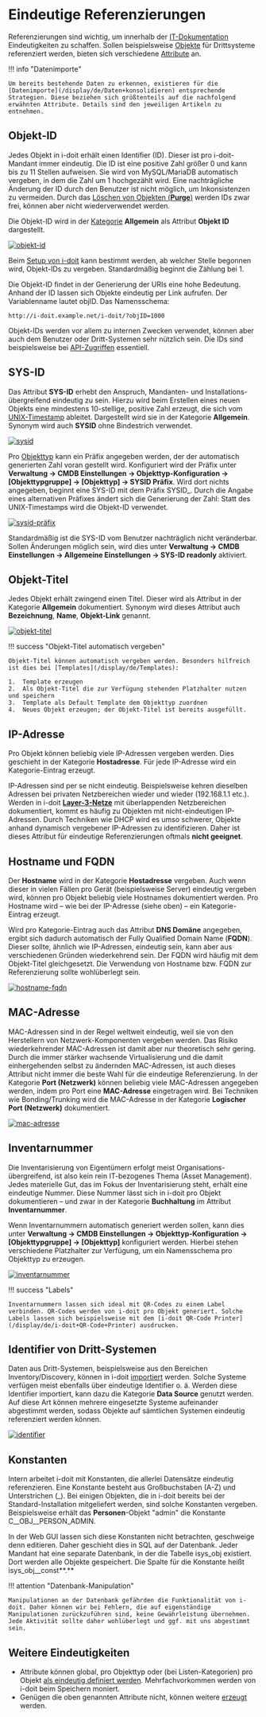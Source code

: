 # Eindeutige Referenzierungen

Referenzierungen sind wichtig, um innerhalb der [IT-Dokumentation](../glossar.md) Eindeutigkeiten zu schaffen. Sollen beispielsweise [Objekte](struktur-it-dokumentation.md) für Drittsysteme referenziert werden, bieten sich verschiedene [Attribute](struktur-it-dokumentation.md) an.
<!---Todo: Fixme--->
!!! info "Datenimporte"

    Um bereits bestehende Daten zu erkennen, existieren für die [Datenimporte](/display/de/Daten+konsolidieren) entsprechende Strategien. Diese beziehen sich größtenteils auf die nachfolgend erwähnten Attribute. Details sind den jeweiligen Artikeln zu entnehmen.

Objekt-ID
---------

Jedes Objekt in i-doit erhält einen Identifier (ID). Dieser ist pro i-doit-Mandant immer eindeutig. Die ID ist eine positive Zahl größer 0 und kann bis zu 11 Stellen aufweisen. Sie wird von MySQL/MariaDB automatisch vergeben, in dem die Zahl um 1 hochgezählt wird. Eine nachträgliche Änderung der ID durch den Benutzer ist nicht möglich, um Inkonsistenzen zu vermeiden. Durch das [Löschen von Objekten (**Purge**)](lebens-und-dokumentationszyklus.md) werden IDs zwar frei, können aber nicht wiederverwendet werden.

Die Objekt-ID wird in der [Kategorie](struktur-it-dokumentation.md) **Allgemein** als Attribut **Objekt ID** dargestellt.

[![objekt-id](../assets/images/grundlagen/eindeutige-referenzierungen/1-er.png)](../assets/images/grundlagen/eindeutige-referenzierungen/1-er.png)

Beim [Setup von i-doit](../installation/manuelle-installation/setup.md) kann bestimmt werden, ab welcher Stelle begonnen wird, Objekt-IDs zu vergeben. Standardmäßig beginnt die Zählung bei 1.

Die Objekt-ID findet in der Generierung der URIs eine hohe Bedeutung. Anhand der ID lassen sich Objekte eindeutig per Link aufrufen. Der Variablenname lautet objID. Das Namensschema:

    http://i-doit.example.net/i-doit/?objID=1000

Objekt-IDs werden vor allem zu internen Zwecken verwendet, können aber auch dem Benutzer oder Dritt-Systemen sehr nützlich sein. Die IDs sind beispielsweise bei [API-Zugriffen](/pages/viewpage.action?pageId=7831613) essentiell.

SYS-ID
------

Das Attribut **SYS-ID** erhebt den Anspruch, Mandanten- und Installations-übergreifend eindeutig zu sein. Hierzu wird beim Erstellen eines neuen Objekts eine mindestens 10-stellige, positive Zahl erzeugt, die sich vom [UNIX-Timestamp](https://de.wikipedia.org/wiki/Unixzeit) ableitet. Dargestellt wird sie in der Kategorie **Allgemein**. Synonym wird auch **SYSID** ohne Bindestrich verwendet.

[![sysid](../assets/images/grundlagen/eindeutige-referenzierungen/2-er.png)](../assets/images/grundlagen/eindeutige-referenzierungen/2-er.png)

Pro [Objekttyp](/display/de/Struktur+der+IT-Dokumentation) kann ein Präfix angegeben werden, der der automatisch generierten Zahl voran gestellt wird. Konfiguriert wird der Präfix unter **Verwaltung → CMDB Einstellungen → Objekttyp-Konfiguration → [Objekttypgruppe] → [Objekttyp] → SYSID Präfix**. Wird dort nichts angegeben, beginnt eine SYS-ID mit dem Präfix SYSID_. Durch die Angabe eines alternativen Präfixes ändert sich die Generierung der Zahl: Statt des UNIX-Timestamps wird die Objekt-ID verwendet.

[![sysid-präfix](../assets/images/grundlagen/eindeutige-referenzierungen/3-er.png)](../assets/images/grundlagen/eindeutige-referenzierungen/3-er.png)

Standardmäßig ist die SYS-ID vom Benutzer nachträglich nicht veränderbar. Sollen Änderungen möglich sein, wird dies unter **Verwaltung → CMDB Einstellungen → Allgemeine Einstellungen → SYS-ID readonly** aktiviert.

Objekt-Titel
------------

Jedes Objekt erhält zwingend einen Titel. Dieser wird als Attribut in der Kategorie **Allgemein** dokumentiert. Synonym wird dieses Attribut auch **Bezeichnung**, **Name**, **Objekt-Link** genannt.

[![objekt-titel](../assets/images/grundlagen/eindeutige-referenzierungen/4-er.png)](../assets/images/grundlagen/eindeutige-referenzierungen/4-er.png)
<!---Todo: Fixme--->
!!! success "Objekt-Titel automatisch vergeben"

    Objekt-Titel können automatisch vergeben werden. Besonders hilfreich ist dies bei [Templates](/display/de/Templates):

    1.  Template erzeugen
    2.  Als Objekt-Titel die zur Verfügung stehenden Platzhalter nutzen und speichern
    3.  Template als Default Template dem Objekttyp zuordnen
    4.  Neues Objekt erzeugen; der Objekt-Titel ist bereits ausgefüllt.

IP-Adresse
----------

Pro Objekt können beliebig viele IP-Adressen vergeben werden. Dies geschieht in der Kategorie **Hostadresse**. Für jede IP-Adresse wird ein Kategorie-Eintrag erzeugt.
<!---Todo: Fixme--->
IP-Adressen sind per se nicht eindeutig. Beispielsweise kehren dieselben Adressen bei privaten Netzbereichen wieder und wieder (192.168.1.1 etc.). Werden in i-doit [**Layer-3-Netze**](/pages/viewpage.action?pageId=23068674) mit überlappenden Netzbereichen dokumentiert, kommt es häufig zu Objekten mit nicht-eindeutigen IP-Adressen. Durch Techniken wie DHCP wird es umso schwerer, Objekte anhand dynamisch vergebener IP-Adressen zu identifizieren. Daher ist dieses Attribut für eindeutige Referenzierungen oftmals **nicht geeignet**.

Hostname und FQDN
-----------------

Der **Hostname** wird in der Kategorie **Hostadresse** vergeben. Auch wenn dieser in vielen Fällen pro Gerät (beispielsweise Server) eindeutig vergeben wird, können pro Objekt beliebig viele Hostnames dokumentiert werden. Pro Hostname wird – wie bei der IP-Adresse (siehe oben) – ein Kategorie-Eintrag erzeugt.

Wird pro Kategorie-Eintrag auch das Attribut **DNS Domäne** angegeben, ergibt sich dadurch automatisch der Fully Qualified Domain Name (**FQDN**). Dieser sollte, ähnlich wie IP-Adressen, eindeutig sein, kann aber aus verschiedenen Gründen wiederkehrend sein. Der FQDN wird häufig mit dem Objekt-Titel gleichgesetzt. Die Verwendung von Hostname bzw. FQDN zur Referenzierung sollte wohlüberlegt sein.

[![hostname-fqdn](../assets/images/grundlagen/eindeutige-referenzierungen/5-er.png)](../assets/images/grundlagen/eindeutige-referenzierungen/5-er.png)

MAC-Adresse
-----------

MAC-Adressen sind in der Regel weltweit eindeutig, weil sie von den Herstellern von Netzwerk-Komponenten vergeben werden. Das Risiko wiederkehrender MAC-Adressen ist damit aber nur theoretisch sehr gering. Durch die immer stärker wachsende Virtualisierung und die damit einhergehenden selbst zu ändernden MAC-Adressen, ist auch dieses Attribut nicht immer die beste Wahl für die eindeutige Referenzierung. In der Kategorie **Port (Netzwerk)** können beliebig viele MAC-Adressen angegeben werden, indem pro Port eine **MAC-Adresse** eingetragen wird. Bei Techniken wie Bonding/Trunking wird die MAC-Adresse in der Kategorie **Logischer Port (Netzwerk)** dokumentiert.

[![mac-adresse](../assets/images/grundlagen/eindeutige-referenzierungen/6-er.png)](../assets/images/grundlagen/eindeutige-referenzierungen/6-er.png)

Inventarnummer
--------------

Die Inventarisierung von Eigentümern erfolgt meist Organisations-übergreifend, ist also kein rein IT-bezogenes Thema (Asset Management). Jedes materielle Gut, das im Fokus der Inventarisierung steht, erhält eine eindeutige Nummer. Diese Nummer lässt sich in i-doit pro Objekt dokumentieren – und zwar in der Kategorie **Buchhaltung** im Attribut **Inventarnummer**.

Wenn Inventarnummern automatisch generiert werden sollen, kann dies unter **Verwaltung → CMDB Einstellungen → Objekttyp-Konfiguration → [Objekttypgruppe] → [Objekttyp]** konfiguriert werden. Hierbei stehen verschiedene Platzhalter zur Verfügung, um ein Namensschema pro Objekttyp zu erzeugen.

[![inventarnummer](../assets/images/grundlagen/eindeutige-referenzierungen/7-er.png)](../assets/images/grundlagen/eindeutige-referenzierungen/7-er.png)
<!---Todo: Fixme--->
!!! success "Labels"

    Inventarnummern lassen sich ideal mit QR-Codes zu einem Label verbinden. QR-Codes werden von i-doit pro Objekt generiert. Solche Labels lassen sich beispielsweise mit dem [i-doit QR-Code Printer](/display/de/i-doit+QR-Code+Printer) ausdrucken.

Identifier von Dritt-Systemen
-----------------------------
<!---Todo: Fixme--->
Daten aus Dritt-Systemen, beispielsweise aus den Bereichen Inventory/Discovery, können in i-doit [importiert](/display/de/Daten+konsolidieren) werden. Solche Systeme verfügen meist ebenfalls über eindeutige Identifier o. ä. Werden diese Identifier importiert, kann dazu die Kategorie **Data Source** genutzt werden. Auf diese Art können mehrere eingesetzte Systeme aufeinander abgestimmt werden, sodass Objekte auf sämtlichen Systemen eindeutig referenziert werden können.

[![identifier](../assets/images/grundlagen/eindeutige-referenzierungen/8-er.png)](../assets/images/grundlagen/eindeutige-referenzierungen/8-er.png)

Konstanten
----------

Intern arbeitet i-doit mit Konstanten, die allerlei Datensätze eindeutig referenzieren. Eine Konstante besteht aus Großbuchstaben (A-Z) und Unterstrichen (\_). Bei einigen Objekten, die in i-doit bereits bei der Standard-Installation mitgeliefert werden, sind solche Konstanten vergeben. Beispielsweise erhält das **Personen**\-Objekt "admin" die Konstante C__OBJ__PERSON_ADMIN.

In der Web GUI lassen sich diese Konstanten nicht betrachten, geschweige denn editieren. Daher geschieht dies in SQL auf der Datenbank. Jeder Mandant hat eine separate Datenbank, in der die Tabelle isys_obj existiert. Dort werden alle Objekte gespeichert. Die Spalte für die Konstante heißt isys_obj__const**.**

!!! attention "Datenbank-Manipulation"

    Manipulationen an der Datenbank gefährden die Funktionalität von i-doit. Daher können wir bei Fehlern, die auf eigenständige Manipulationen zurückzuführen sind, keine Gewährleistung übernehmen. Jede Aktivität sollte daher wohlüberlegt und ggf. mit uns abgestimmt sein.

Weitere Eindeutigkeiten
-----------------------

*   Attribute können global, pro Objekttyp oder (bei Listen-Kategorien) pro Objekt [als eindeutig definiert werden](/display/de/Validierung+und+Pflichtfelder). Mehrfachvorkommen werden von i-doit beim Speichern moniert.
*   Genügen die oben genannten Attribute nicht, können weitere [erzeugt](benutzerdefinierte-kategorien.md) werden.